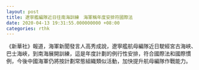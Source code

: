 ```yaml
---
layout: post
title: 遼寧艦編隊近日往南海訓練　海軍稱年度安排符國際法
date: 2020-04-13 19:31:55.000000000 +08:00
categories: rthk
---
```


《新華社》報道，海軍新聞發言人高秀成說，遼寧艦航母編隊近日駛經宮古海峽、巴士海峽，到南海展開訓練，這是年度計劃的例行性安排，符合國際法和國際慣例，今後中國海軍仍將按計劃常態組織類似活動，加快提升航母編隊作戰能力。
